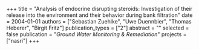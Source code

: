 +++
title = "Analysis of endocrine disrupting steroids: Investigation of their release into the environment and their behavior during bank filtration"
date = 2004-01-01
authors = ["Sebastian Zuehlke", "Uwe Duennbier", "Thomas Heberer", "Birgit Fritz"]
publication_types = ["2"]
abstract = ""
selected = false
publication = "*Ground Water Monitoring & Remediation*"
projects = ["nasri"]
+++

